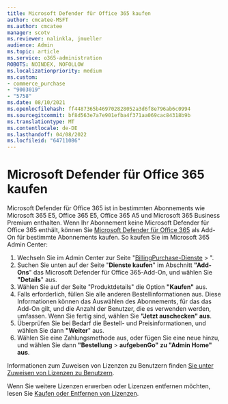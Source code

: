 ```yaml
---
title: Microsoft Defender für Office 365 kaufen
author: cmcatee-MSFT
ms.author: cmcatee
manager: scotv
ms.reviewer: nalinkla, jmueller
audience: Admin
ms.topic: article
ms.service: o365-administration
ROBOTS: NOINDEX, NOFOLLOW
ms.localizationpriority: medium
ms.custom:
- commerce_purchase
- "9003019"
- "5758"
ms.date: 08/10/2021
ms.openlocfilehash: ff4487365b469702828052a3d6f8e796ab6c0994
ms.sourcegitcommit: bf8d563e7a7e901efba4f371aa069cac84318b9b
ms.translationtype: MT
ms.contentlocale: de-DE
ms.lasthandoff: 04/08/2022
ms.locfileid: "64711086"
---
```

# <a name="purchase-microsoft-defender-for-office-365"></a>Microsoft Defender für Office 365 kaufen

Microsoft Defender für Office 365 ist in bestimmten Abonnements wie Microsoft 365 E5, Office 365 E5, Office 365 A5 und Microsoft 365 Business Premium enthalten. Wenn Ihr Abonnement keine Microsoft Defender für Office 365 enthält, können Sie [Microsoft Defender für Office 365](https://docs.microsoft.com/microsoft-365/security/office-365-security/office-365-atp) als Add-On für bestimmte Abonnements kaufen. So kaufen Sie im Microsoft 365 Admin Center:

1. Wechseln Sie im Admin Center zur Seite "[BillingPurchase-Dienste](https://go.microsoft.com/fwlink/p/?linkid=868433) > ".
2. Suchen Sie unten auf der Seite "**Dienste kaufen**" im Abschnitt **"Add-Ons**" das Microsoft Defender für Office 365-Add-On, und wählen Sie **"Details**" aus.
3. Wählen Sie auf der Seite "Produktdetails" die Option **"Kaufen"** aus.
4. Falls erforderlich, füllen Sie alle anderen Bestellinformationen aus. Diese Informationen können das Auswählen des Abonnements, für das das Add-On gilt, und die Anzahl der Benutzer, die es verwenden werden, umfassen. Wenn Sie fertig sind, wählen Sie **"Jetzt auschecken" aus**.
5. Überprüfen Sie bei Bedarf die Bestell- und Preisinformationen, und wählen Sie dann **"Weiter**" aus.
6. Wählen Sie eine Zahlungsmethode aus, oder fügen Sie eine neue hinzu, und wählen Sie dann **"Bestellung** >  **aufgebenGo" zu "Admin Home" aus**.

Informationen zum Zuweisen von Lizenzen zu Benutzern finden [Sie unter Zuweisen von Lizenzen zu Benutzern](https://docs.microsoft.com/microsoft-365/admin/manage/assign-licenses-to-users).

Wenn Sie weitere Lizenzen erwerben oder Lizenzen entfernen möchten, lesen Sie [Kaufen oder Entfernen von Lizenzen](https://docs.microsoft.com/microsoft-365/commerce/licenses/buy-licenses#buy-or-remove-licenses-for-your-business-subscription).

